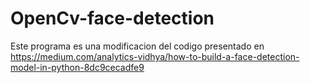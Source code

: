 # OpenCv-face-detection

Este programa es una modificacion del codigo presentado en
https://medium.com/analytics-vidhya/how-to-build-a-face-detection-model-in-python-8dc9cecadfe9
